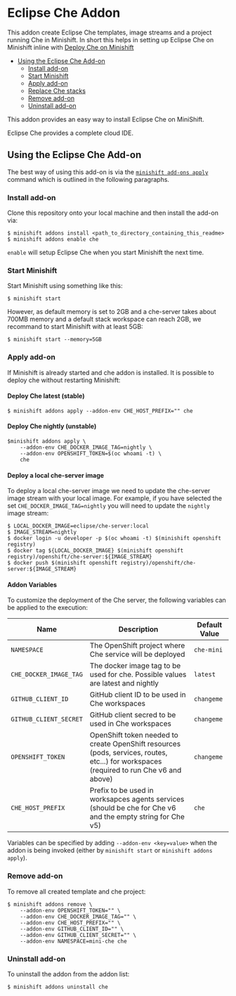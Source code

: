 # Eclipse Che Addon

This addon create Eclipse Che templates, image streams and a project running Che in Minishift. In short this helps in setting up Eclipse Che 
on Minishift inline with [Deploy Che on Minishift](https://www.eclipse.org/che/docs/setup/openshift/index.html#deploy-che-on-minishift)

<!-- MarkdownTOC -->

- [Using the Eclipse Che Add-on](#using-the-eclipse-che-add-on)
	- [Install add-on](#install-add-on)
	- [Start Minishift](#start-minishift)
	- [Apply add-on](#apply-add-on)
	- [Replace Che stacks](#replace-stacks)
	- [Remove add-on](#remove-add-on)
	- [Uninstall add-on](#uninstall-add-on)

<!-- /MarkdownTOC -->

This addon provides an easy way to install Eclipse Che on MiniShift.

Eclipse Che provides a complete cloud IDE.

<a name="using-the-eclipse-che-add-on"></a>
## Using the Eclipse Che Add-on

The best way of using this add-on is via the [`minishift add-ons apply`](https://docs.openshift.org/latest/minishift/command-ref/minishift_addons_apply.html) command which is outlined in the following paragraphs.

<a name="install-add-on"></a>
### Install add-on
Clone this repository onto your local machine and then install the add-on via:

    $ minishift addons install <path_to_directory_containing_this_readme>
    $ minishift addons enable che


`enable` will setup Eclipse Che when you start Minishift the next time.

<a name="start-minishift"></a>
### Start Minishift

Start Minishift using something like this:

    $ minishift start

However, as default memory is set to 2GB and a che-server takes about 700MB memory and a default stack workspace can reach 2GB,
we recommand to start Minishift with at least 5GB:

    $ minishift start --memory=5GB 

<a name="apply-add-on"></a>
### Apply add-on
If Minishift is already started and che addon is installed. It is possible to deploy che without restarting Minishift:

#### Deploy Che latest (stable)

    $ minishift addons apply --addon-env CHE_HOST_PREFIX="" che

#### Deploy Che nightly (unstable)

    $minishift addons apply \
        --addon-env CHE_DOCKER_IMAGE_TAG=nightly \
        --addon-env OPENSHIFT_TOKEN=$(oc whoami -t) \
        che

#### Deploy a local che-server image

To deploy a local che-server image we need to update the che-server image stream with your local image. For example, if you have selected the set `CHE_DOCKER_IMAGE_TAG=nightly` you will need to update the `nightly` image stream:

    $ LOCAL_DOCKER_IMAGE=eclipse/che-server:local
    $ IMAGE_STREAM=nightly
    $ docker login -u developer -p $(oc whoami -t) $(minishift openshift registry)
    $ docker tag ${LOCAL_DOCKER_IMAGE} $(minishift openshift registry)/openshift/che-server:${IMAGE_STREAM}
    $ docker push $(minishift openshift registry)/openshift/che-server:${IMAGE_STREAM}

#### Addon Variables

To customize the deployment of the Che server, the following variables can be applied to the execution:

|Name|Description|Default Value|
|----|-----------|-------------|
|`NAMESPACE`|The OpenShift project where Che service will be deployed|`che-mini`|
|`CHE_DOCKER_IMAGE_TAG`|The docker image tag to be used for che. Possible values are latest and nightly|`latest`|
|`GITHUB_CLIENT_ID`|GitHub client ID to be used in Che workspaces|`changeme`|
|`GITHUB_CLIENT_SECRET`|GitHub client secred to be used in Che workspaces|`changeme`|
|`OPENSHIFT_TOKEN`|OpenShift token needed to create OpenShift resources (pods, services, routes, etc...) for workspaces (required to run Che v6 and above)|`changeme`|
|`CHE_HOST_PREFIX`|Prefix to be used in worksapces agents services (should be che for Che v6 and the empty string for Che v5)|`che`|

Variables can be specified by adding `--addon-env <key=value>` when the addon is being invoked (either by `minishift start` or `minishift addons apply`).

<a name="remove-add-on"></a>
### Remove add-on
To remove all created template and che project:

    $ minishift addons remove \
        --addon-env OPENSHIFT_TOKEN="" \
        --addon-env CHE_DOCKER_IMAGE_TAG="" \
        --addon-env CHE_HOST_PREFIX="" \
        --addon-env GITHUB_CLIENT_ID="" \
        --addon-env GITHUB_CLIENT_SECRET="" \
        --addon-env NAMESPACE=mini-che che

<a name="uninstall-add-on"></a>
### Uninstall add-on
To uninstall the addon from the addon list:


    $ minishift addons uninstall che

